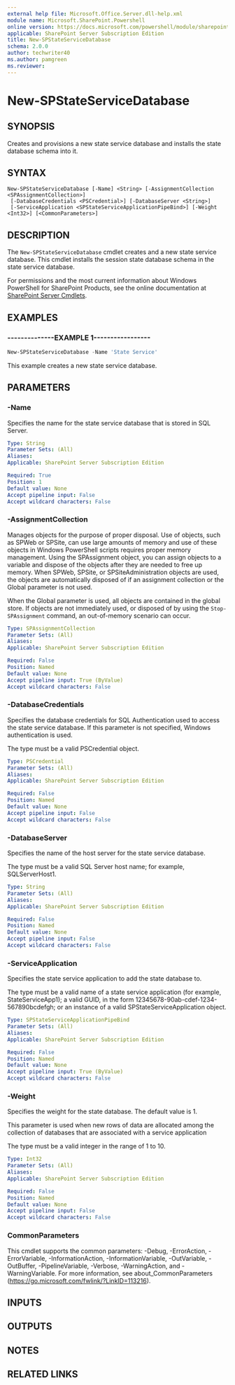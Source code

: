 ```yaml
---
external help file: Microsoft.Office.Server.dll-help.xml
module name: Microsoft.SharePoint.Powershell
online version: https://docs.microsoft.com/powershell/module/sharepoint-server/new-spstateservicedatabase
applicable: SharePoint Server Subscription Edition
title: New-SPStateServiceDatabase
schema: 2.0.0
author: techwriter40
ms.author: pamgreen
ms.reviewer: 
---
```


# New-SPStateServiceDatabase

## SYNOPSIS
Creates and provisions a new state service database and installs the state database schema into it.


## SYNTAX

```
New-SPStateServiceDatabase [-Name] <String> [-AssignmentCollection <SPAssignmentCollection>]
 [-DatabaseCredentials <PSCredential>] [-DatabaseServer <String>]
 [-ServiceApplication <SPStateServiceApplicationPipeBind>] [-Weight <Int32>] [<CommonParameters>]
```

## DESCRIPTION
The `New-SPStateServiceDatabase` cmdlet creates and a new state service database.
This cmdlet installs the session state database schema in the state service database.

For permissions and the most current information about Windows PowerShell for SharePoint Products, see the online documentation at [SharePoint Server Cmdlets](https://docs.microsoft.com/powershell/sharepoint/sharepoint-server/sharepoint-server-cmdlets).


## EXAMPLES

### --------------EXAMPLE 1-----------------
```powershell
New-SPStateServiceDatabase -Name 'State Service'
```

This example creates a new state service database.

## PARAMETERS

### -Name
Specifies the name for the state service database that is stored in SQL Server.

```yaml
Type: String
Parameter Sets: (All)
Aliases: 
Applicable: SharePoint Server Subscription Edition

Required: True
Position: 1
Default value: None
Accept pipeline input: False
Accept wildcard characters: False
```

### -AssignmentCollection
Manages objects for the purpose of proper disposal.
Use of objects, such as SPWeb or SPSite, can use large amounts of memory and use of these objects in Windows PowerShell scripts requires proper memory management.
Using the SPAssignment object, you can assign objects to a variable and dispose of the objects after they are needed to free up memory.
When SPWeb, SPSite, or SPSiteAdministration objects are used, the objects are automatically disposed of if an assignment collection or the Global parameter is not used.

When the Global parameter is used, all objects are contained in the global store.
If objects are not immediately used, or disposed of by using the `Stop-SPAssignment` command, an out-of-memory scenario can occur.

```yaml
Type: SPAssignmentCollection
Parameter Sets: (All)
Aliases: 
Applicable: SharePoint Server Subscription Edition

Required: False
Position: Named
Default value: None
Accept pipeline input: True (ByValue)
Accept wildcard characters: False
```

### -DatabaseCredentials
Specifies the database credentials for SQL Authentication used to access the state service database.
If this parameter is not specified, Windows authentication is used.

The type must be a valid PSCredential object.

```yaml
Type: PSCredential
Parameter Sets: (All)
Aliases: 
Applicable: SharePoint Server Subscription Edition

Required: False
Position: Named
Default value: None
Accept pipeline input: False
Accept wildcard characters: False
```

### -DatabaseServer
Specifies the name of the host server for the state service database.

The type must be a valid SQL Server host name; for example, SQLServerHost1.

```yaml
Type: String
Parameter Sets: (All)
Aliases: 
Applicable: SharePoint Server Subscription Edition

Required: False
Position: Named
Default value: None
Accept pipeline input: False
Accept wildcard characters: False
```

### -ServiceApplication
Specifies the state service application to add the state database to.

The type must be a valid name of a state service application (for example, StateServiceApp1); a valid GUID, in the form 12345678-90ab-cdef-1234-567890bcdefgh; or an instance of a valid SPStateServiceApplication object.

```yaml
Type: SPStateServiceApplicationPipeBind
Parameter Sets: (All)
Aliases: 
Applicable: SharePoint Server Subscription Edition

Required: False
Position: Named
Default value: None
Accept pipeline input: True (ByValue)
Accept wildcard characters: False
```

### -Weight
Specifies the weight for the state database.
The default value is 1.

This parameter is used when new rows of data are allocated among the collection of databases that are associated with a service application

The type must be a valid integer in the range of 1 to 10.

```yaml
Type: Int32
Parameter Sets: (All)
Aliases: 
Applicable: SharePoint Server Subscription Edition

Required: False
Position: Named
Default value: None
Accept pipeline input: False
Accept wildcard characters: False
```

### CommonParameters
This cmdlet supports the common parameters: -Debug, -ErrorAction, -ErrorVariable, -InformationAction, -InformationVariable, -OutVariable, -OutBuffer, -PipelineVariable, -Verbose, -WarningAction, and -WarningVariable. For more information, see about_CommonParameters (https://go.microsoft.com/fwlink/?LinkID=113216).

## INPUTS

## OUTPUTS

## NOTES

## RELATED LINKS
